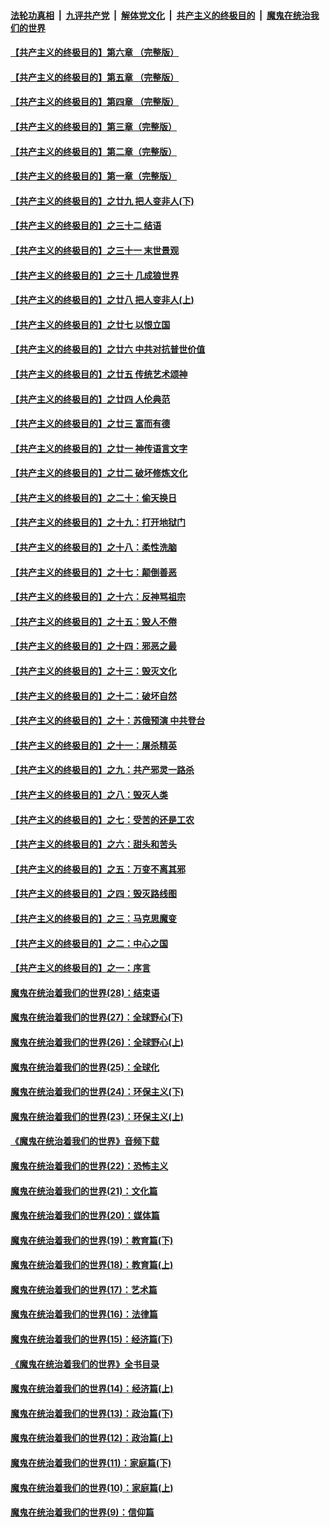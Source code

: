 

####  [法轮功真相](../../../../basic/blob/master/README.md?t=05191115) &nbsp;|&nbsp; [九评共产党](../../../../9ping.md/blob/master/README.md?t=05191115) &nbsp;|&nbsp; [解体党文化](../../../../jtdwh.md/blob/master/README.md?t=05191115)  &nbsp;|&nbsp; [共产主义的终极目的](../../../../gczydzjmd.md/blob/master/README.md?t=05191115) &nbsp;|&nbsp; [魔鬼在统治我们的世界](../../../../mgztzwmdsj.md/blob/master/README.md?t=05191115) 

#### [【共产主义的终极目的】第六章 （完整版）](../pages/nsc422/n11428913.md?t=05191115) 

#### [【共产主义的终极目的】第五章 （完整版）](../pages/nsc422/n11428912.md?t=05191115) 

#### [【共产主义的终极目的】第四章 （完整版）](../pages/nsc422/n11428907.md?t=05191115) 

#### [【共产主义的终极目的】第三章（完整版）](../pages/nsc422/n11428848.md?t=05191115) 

#### [【共产主义的终极目的】第二章（完整版）](../pages/nsc422/n11428831.md?t=05191115) 

#### [【共产主义的终极目的】第一章（完整版）](../pages/nsc422/n11417651.md?t=05191115) 

#### [【共产主义的终极目的】之廿九 把人变非人(下)](../pages/nsc422/n11344140.md?t=05191115) 

#### [【共产主义的终极目的】之三十二 结语](../pages/nsc422/n11360535.md?t=05191115) 

#### [【共产主义的终极目的】之三十一 末世景观](../pages/nsc422/n11351129.md?t=05191115) 

#### [【共产主义的终极目的】之三十 几成狼世界](../pages/nsc422/n11348280.md?t=05191115) 

#### [【共产主义的终极目的】之廿八 把人变非人(上)](../pages/nsc422/n11340492.md?t=05191115) 

#### [【共产主义的终极目的】之廿七 以恨立国](../pages/nsc422/n11336944.md?t=05191115) 

#### [【共产主义的终极目的】之廿六 中共对抗普世价值](../pages/nsc422/n11324785.md?t=05191115) 

#### [【共产主义的终极目的】之廿五 传统艺术颂神](../pages/nsc422/n11296396.md?t=05191115) 

#### [【共产主义的终极目的】之廿四 人伦典范](../pages/nsc422/n11296397.md?t=05191115) 

#### [【共产主义的终极目的】之廿三 富而有德](../pages/nsc422/n11283598.md?t=05191115) 

#### [【共产主义的终极目的】之廿一 神传语言文字](../pages/nsc422/n11263265.md?t=05191115) 

#### [【共产主义的终极目的】之廿二 破坏修炼文化](../pages/nsc422/n11245728.md?t=05191115) 

#### [【共产主义的终极目的】之二十：偷天换日](../pages/nsc422/n11238846.md?t=05191115) 

#### [【共产主义的终极目的】之十九：打开地狱门](../pages/nsc422/n11206376.md?t=05191115) 

#### [【共产主义的终极目的】之十八：柔性洗脑](../pages/nsc422/n11199994.md?t=05191115) 

#### [【共产主义的终极目的】之十七：颠倒善恶](../pages/nsc422/n11179782.md?t=05191115) 

#### [【共产主义的终极目的】之十六：反神骂祖宗](../pages/nsc422/n11166798.md?t=05191115) 

#### [【共产主义的终极目的】之十五：毁人不倦](../pages/nsc422/n11166792.md?t=05191115) 

#### [【共产主义的终极目的】之十四：邪恶之最](../pages/nsc422/n11150249.md?t=05191115) 

#### [【共产主义的终极目的】之十三：毁灭文化](../pages/nsc422/n11135227.md?t=05191115) 

#### [【共产主义的终极目的】之十二：破坏自然](../pages/nsc422/n11135214.md?t=05191115) 

#### [【共产主义的终极目的】之十：苏俄预演 中共登台](../pages/nsc422/n11118424.md?t=05191115) 

#### [【共产主义的终极目的】之十一：屠杀精英](../pages/nsc422/n11118442.md?t=05191115) 

#### [【共产主义的终极目的】之九：共产邪灵一路杀](../pages/nsc422/n11114139.md?t=05191115) 

#### [【共产主义的终极目的】之八：毁灭人类](../pages/nsc422/n11108503.md?t=05191115) 

#### [【共产主义的终极目的】之七：受苦的还是工农](../pages/nsc422/n11101809.md?t=05191115) 

#### [【共产主义的终极目的】之六：甜头和苦头](../pages/nsc422/n11096971.md?t=05191115) 

#### [【共产主义的终极目的】之五：万变不离其邪](../pages/nsc422/n11091285.md?t=05191115) 

#### [【共产主义的终极目的】之四：毁灭路线图](../pages/nsc422/n11086284.md?t=05191115) 

#### [【共产主义的终极目的】之三：马克思魔变](../pages/nsc422/n11061941.md?t=05191115) 

#### [【共产主义的终极目的】之二：中心之国](../pages/nsc422/n11047728.md?t=05191115) 

#### [【共产主义的终极目的】之一：序言](../pages/nsc422/n11086077.md?t=05191115) 

#### [魔鬼在统治着我们的世界(28)：结束语](../pages/nsc422/n10936246.md?t=05191115) 

#### [魔鬼在统治着我们的世界(27)：全球野心(下)](../pages/nsc422/n10928319.md?t=05191115) 

#### [魔鬼在统治着我们的世界(26)：全球野心(上)](../pages/nsc422/n10900318.md?t=05191115) 

#### [魔鬼在统治着我们的世界(25)：全球化](../pages/nsc422/n10788205.md?t=05191115) 

#### [魔鬼在统治着我们的世界(24)：环保主义(下)](../pages/nsc422/n10695307.md?t=05191115) 

#### [魔鬼在统治着我们的世界(23)：环保主义(上)](../pages/nsc422/n10688613.md?t=05191115) 

#### [《魔鬼在统治着我们的世界》音频下载](../pages/nsc422/n10635553.md?t=05191115) 

#### [魔鬼在统治着我们的世界(22)：恐怖主义](../pages/nsc422/n10614727.md?t=05191115) 

#### [魔鬼在统治着我们的世界(21)：文化篇](../pages/nsc422/n10597706.md?t=05191115) 

#### [魔鬼在统治着我们的世界(20)：媒体篇](../pages/nsc422/n10586579.md?t=05191115) 

#### [魔鬼在统治着我们的世界(19)：教育篇(下)](../pages/nsc422/n10564808.md?t=05191115) 

#### [魔鬼在统治着我们的世界(18)：教育篇(上)](../pages/nsc422/n10526970.md?t=05191115) 

#### [魔鬼在统治着我们的世界(17)：艺术篇](../pages/nsc422/n10499093.md?t=05191115) 

#### [魔鬼在统治着我们的世界(16)：法律篇](../pages/nsc422/n10485969.md?t=05191115) 

#### [魔鬼在统治着我们的世界(15)：经济篇(下)](../pages/nsc422/n10469975.md?t=05191115) 

#### [《魔鬼在统治着我们的世界》全书目录](../pages/nsc422/n10464261.md?t=05191115) 

#### [魔鬼在统治着我们的世界(14)：经济篇(上)](../pages/nsc422/n10457370.md?t=05191115) 

#### [魔鬼在统治着我们的世界(13)：政治篇(下)](../pages/nsc422/n10448270.md?t=05191115) 

#### [魔鬼在统治着我们的世界(12)：政治篇(上)](../pages/nsc422/n10444576.md?t=05191115) 

#### [魔鬼在统治着我们的世界(11)：家庭篇(下)](../pages/nsc422/n10440961.md?t=05191115) 

#### [魔鬼在统治着我们的世界(10)：家庭篇(上)](../pages/nsc422/n10435448.md?t=05191115) 

#### [魔鬼在统治着我们的世界(9)：信仰篇](../pages/nsc422/n10432159.md?t=05191115) 

